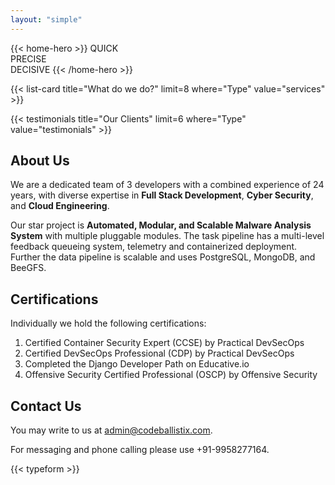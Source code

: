 ```yaml
---
layout: "simple"
---
```


{{< home-hero >}}
QUICK<br/>
PRECISE<br/>
DECISIVE
{{< /home-hero >}}

<!-- Specialty in full-stack development, NLP, open-source language models, DevOps, and security. Committed to delivering excellence that drives your business forward. -->

{{< list-card title="What do we do?" limit=8 where="Type" value="services" >}}

<!-- ## The CodeBallistix Promise

Every line of code we write at CodeBallistix is aimed at pushing the boundaries of what's possible, transforming challenges into opportunities, and turning ideas into reality. Your vision, powered by our technological expertise, is the formula for success. -->

{{< testimonials title="Our Clients" limit=6 where="Type" value="testimonials" >}}

## About Us

We are a dedicated team of 3 developers with a combined experience of 24 years, with diverse expertise in **Full Stack Development**, **Cyber Security**, and **Cloud Engineering**.

Our star project is **Automated, Modular, and Scalable Malware Analysis System** with multiple pluggable modules. The task pipeline has a multi-level feedback queueing system, telemetry and containerized deployment. Further the data pipeline is scalable and uses PostgreSQL, MongoDB, and BeeGFS.

## Certifications
Individually we hold the following certifications:
1. Certified Container Security Expert (CCSE) by Practical DevSecOps
1. Certified DevSecOps Professional (CDP) by Practical DevSecOps
1. Completed the Django Developer Path on Educative.io
1. Offensive Security Certified Professional (OSCP) by Offensive Security

## Contact Us

You may write to us at admin@codeballistix.com.

For messaging and phone calling please use +91-9958277164.

{{< typeform >}}